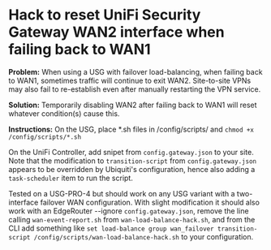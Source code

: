 # Hack to reset UniFi Security Gateway WAN2 interface when failing back to WAN1

**Problem:** When using a USG with failover load-balancing, when failing back to WAN1, sometimes traffic will continue to exit WAN2. Site-to-site VPNs may also fail to re-establish even after manually restarting the VPN service.

**Solution:** Temporarily disabling WAN2 after failing back to WAN1 will reset whatever condition(s) cause this.

**Instructions:** On the USG, place \*.sh files in /config/scripts/ and `chmod +x /config/scripts/*.sh`

On the UniFi Controller, add snipet from `config.gateway.json` to your site. Note that the modification to `transition-script` from `config.gateway.json` appears to be overridden by Ubiquiti's configuration, hence also adding a `task-scheduler` item to run the script.

Tested on a USG-PRO-4 but should work on any USG variant with a two-interface failover WAN configuration. With slight modification it should also work with an EdgeRouter --ignore `config.gateway.json`, remove the line calling `wan-event-report.sh` from `wan-load-balance-hack.sh`, and from the CLI add something like `set load-balance group wan_failover transition-script /config/scripts/wan-load-balance-hack.sh` to your configuration.
